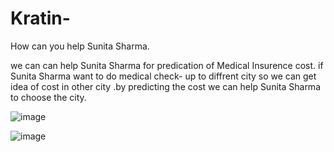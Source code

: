 # Kratin-

How can you help Sunita Sharma.



we can can help Sunita Sharma for predication of Medical Insurence cost.
if Sunita Sharma want to do medical check- up to diffrent city so we can get idea of cost 
in other city .by predicting the cost we can help Sunita Sharma to choose the city.

![image](https://user-images.githubusercontent.com/67823781/143845105-4b56589b-9396-4442-b00a-28f2f33fc38e.png)

![image](https://user-images.githubusercontent.com/67823781/143845865-3832943a-e181-4afb-88ad-6931732de18b.png)


